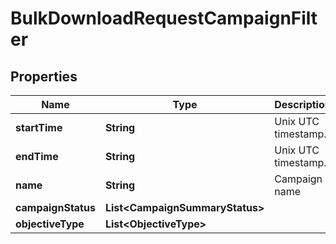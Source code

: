 

# BulkDownloadRequestCampaignFilter


## Properties

| Name | Type | Description | Notes |
|------------ | ------------- | ------------- | -------------|
|**startTime** | **String** | Unix UTC timestamp. |  [optional] |
|**endTime** | **String** | Unix UTC timestamp. |  [optional] |
|**name** | **String** | Campaign name |  [optional] |
|**campaignStatus** | **List&lt;CampaignSummaryStatus&gt;** |  |  [optional] |
|**objectiveType** | **List&lt;ObjectiveType&gt;** |  |  [optional] |



